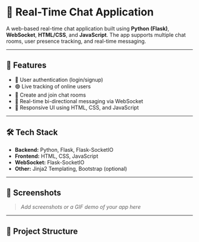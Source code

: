 # 💬 Real-Time Chat Application

A web-based real-time chat application built using **Python (Flask)**, **WebSocket**, **HTML/CSS**, and **JavaScript**. The app supports multiple chat rooms, user presence tracking, and real-time messaging.

---

## 🚀 Features

- 🔐 User authentication (login/signup)
- 🟢 Live tracking of online users
- 💬 Create and join chat rooms
- 📡 Real-time bi-directional messaging via WebSocket
- 📱 Responsive UI using HTML, CSS, and JavaScript

---

## 🛠 Tech Stack

- **Backend:** Python, Flask, Flask-SocketIO
- **Frontend:** HTML, CSS, JavaScript
- **WebSocket:** Flask-SocketIO
- **Other:** Jinja2 Templating, Bootstrap (optional)

---

## 📸 Screenshots

> *Add screenshots or a GIF demo of your app here*

---

## 📁 Project Structure


